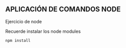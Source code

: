## APLICACIÓN DE COMANDOS NODE

Ejercicio de node

Recuerde instalar los node modules

```
npm install
```